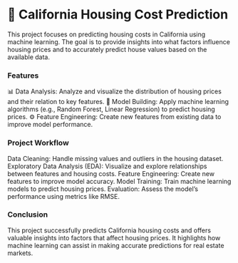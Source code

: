 # 🏡 California Housing Cost Prediction
This project focuses on predicting housing costs in California using machine learning. The goal is to provide insights into what factors influence housing prices and to accurately predict house values based on the available data.

### Features
📊 Data Analysis: Analyze and visualize the distribution of housing prices and their relation to key features.
🧠 Model Building: Apply machine learning algorithms (e.g., Random Forest, Linear Regression) to predict housing prices.
⚙️ Feature Engineering: Create new features from existing data to improve model performance.

### Project Workflow
Data Cleaning: Handle missing values and outliers in the housing dataset.
Exploratory Data Analysis (EDA): Visualize and explore relationships between features and housing costs.
Feature Engineering: Create new features to improve model accuracy.
Model Training: Train machine learning models to predict housing prices.
Evaluation: Assess the model’s performance using metrics like RMSE.

### Conclusion
This project successfully predicts California housing costs and offers valuable insights into factors that affect housing prices. It highlights how machine learning can assist in making accurate predictions for real estate markets.


